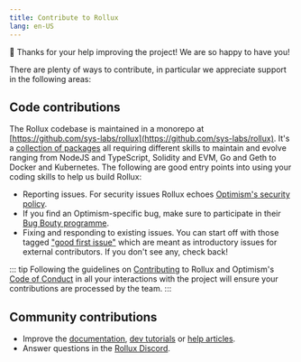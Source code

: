 ```yaml
---
title: Contribute to Rollux
lang: en-US
---
```


🎈 Thanks for your help improving the project! We are so happy to have you!

There are plenty of ways to contribute, in particular we appreciate support in the following areas:

## Code contributions

The Rollux codebase is maintained in a monorepo at [https://github.com/sys-labs/rollux](https://github.com/sys-labs/rollux). It's a [collection of packages](https://github.com/sys-labs/rollux#directory-structure) all requiring different skills to maintain and evolve ranging from NodeJS and TypeScript, Solidity and EVM, Go and Geth to Docker and Kubernetes. The following are good entry points into using your coding skills to help us build Rollux:

- Reporting issues. For security issues Rollux echoes [Optimism's security policy](https://github.com/ethereum-optimism/.github/blob/master/SECURITY.md).
- If you find an Optimism-specific bug, make sure to participate in their [Bug Bouty programme](https://immunefi.com/bounty/optimism/).
- Fixing and responding to existing issues. You can start off with those tagged ["good first issue"](https://github.com/sys-labs/rollux/contribute) which are meant as introductory issues for external contributors. If you don't see any, check back!

::: tip
Following the guidelines on [Contributing](https://github.com/sys-labs/rollux/blob/develop/CONTRIBUTING.md) to Rollux and Optimism's [Code of Conduct](https://github.com/ethereum-optimism/.github/blob/master/CODE_OF_CONDUCT.md) in all your interactions with the project will ensure your contributions are processed by the team.
:::

## Community contributions
- Improve the [documentation](https://github.com/sys-labs/community-hub), [dev tutorials](https://github.com/sys-labs/rollux-tutorial) or [help articles](https://github.com/sys-labs/rollux-help).
- Answer questions in the [Rollux Discord](https://discord.gg/rollux).
